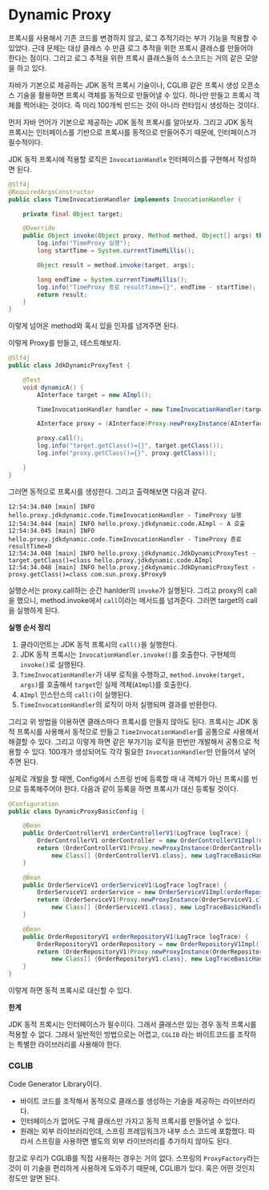 # Dynamic Proxy



프록시를 사용해서 기존 코드를 변경하지 않고, 로그 추적기라는 부가 기능을 적용할 수 있었다. 근데 문제는 대상 클래스 수 만큼 로그 추적을 위한 프록시 클래스를 만들어야 한다는 점이다. 그리고 로그 추적을 위한 프록시 클래스들의 소스코드는 거의 같은 모양을 하고 있다.

자바가 기본으로 제공하는 JDK 동적 프록시 기술이나, CGLIB 같은 프록시 생성 오픈소스 기술을 활용하면 프록시 객체를 동적으로 만들어낼 수 있다. 하나만 만들고 프록시 객체를 찍어내는 것이다. 즉 미리 100개씩 만드는 것이 아니라 런타임시 생성하는 것이다.

먼저 자바 언어가 기본으로 제공하는 JDK 동적 프록시를 알아보자. 그리고 JDK 동적 프록시는 인터페이스를 기반으로 프록시를 동적으로 만들어주기 때문에, 인터페이스가 필수적이다.

JDK 동적 프록시에 적용할 로직은 `InvocationHandle` 인터페이스를 구현해서 작성하면 된다.

```java
@Slf4j
@RequiredArgsConstructor
public class TimeInvocationHandler implements InvocationHandler {

	private final Object target;

	@Override
	public Object invoke(Object proxy, Method method, Object[] args) throws Throwable {
		log.info("TimeProxy 실행");
		long startTime = System.currentTimeMillis();

		Object result = method.invoke(target, args);

		long endTime = System.currentTimeMillis();
		log.info("TimeProxy 종료 resultTime={}", endTime - startTime);
		return result;
	}
}
```

이렇게 넘어온 method와 혹시 있을 인자를 넘겨주면 된다.

이렇게 Proxy를 만들고, 테스트해보자.

```java
@Slf4j
public class JdkDynamicProxyTest {

	@Test
	void dynamicA() {
		AInterface target = new AImpl();

		TimeInvocationHandler handler = new TimeInvocationHandler(target);

		AInterface proxy = (AInterface)Proxy.newProxyInstance(AInterface.class.getClassLoader(), new Class[] {AInterface.class}, handler);

		proxy.call();
		log.info("target.getClass()={}", target.getClass());
		log.info("proxy.getClass()={}", proxy.getClass());

	}
}
```

그러면 동적으로 프록시를 생성한다.  그리고 출력해보면 다음과 같다.

```
12:54:34.040 [main] INFO hello.proxy.jdkdynamic.code.TimeInvocationHandler - TimeProxy 실행
12:54:34.044 [main] INFO hello.proxy.jdkdynamic.code.AImpl - A 호출
12:54:34.045 [main] INFO hello.proxy.jdkdynamic.code.TimeInvocationHandler - TimeProxy 종료 resultTime=0
12:54:34.048 [main] INFO hello.proxy.jdkdynamic.JdkDynamicProxyTest - target.getClass()=class hello.proxy.jdkdynamic.code.AImpl
12:54:34.048 [main] INFO hello.proxy.jdkdynamic.JdkDynamicProxyTest - proxy.getClass()=class com.sun.proxy.$Proxy9
```

실행순서는 proxy.call하는 순간 hanlder의 `invoke`가 실행된다. 그리고 proxy의 call을 했으니, method.invoke에서 `call`이라는 메서드를 넘겨준다. 그러면 target의 call을 실행하게 된다.


**실행 순서 정리**

1. 클라이언트는 JDK 동적 프록시의 `call()`을 실행한다.
2. JDK 동적 프록시는 `InvocationHandler.invoke()`를 호출한다. 구현체의 `invoke()`로 실행된다.
3. `TimeInvocationHandler`가 내부 로직을 수행하고, `method.invoke(target, args)`를 호출해서 `target`인 실제 객체(`AImpl`)를 호출한다.
4. `AImpl` 인스턴스의 `call()`이 실행된다.
5. `TimeInvocationHandler`의 로직이 마저 실행되며 결과를 반환한다.



그리고 위 방법을 이용하면 클래스마다 프록시를 만들지 않아도 된다. 프록시는 JDK 동적 프록시를 사용해서 동적으로 만들고 `TimeInvocationHandler`를 공통으로 사용해서 해결할 수 있다. 그리고 이렇게 하면 같은 부가기능 로직을 한번만 개발해서 공통으로 적용할 수 있다. 100개가 생성되어도 각각 필요한 `InvocationHandler`만 만들어서 넣어주면 된다.



실제로 개발을 할 때엔, Config에서 스프링 빈에 등록할 때 내 객체가 아닌 프록시를 빈으로 등록해주어야 한다. 다음과 같이 등록을 하면 프록시가 대신 등록될 것이다.

```java
@Configuration
public class DynamicProxyBasicConfig {

	@Bean
	public OrderControllerV1 orderControllerV1(LogTrace logTrace) {
		OrderControllerV1 orderController = new OrderControllerV1Impl(orderServiceV1(logTrace));
		return (OrderControllerV1)Proxy.newProxyInstance(OrderControllerV1.class.getClassLoader(),
			new Class[] {OrderControllerV1.class}, new LogTraceBasicHandler(orderController, logTrace));
	}

	@Bean
	public OrderServiceV1 orderServiceV1(LogTrace logTrace) {
		OrderServiceV1 orderService = new OrderServiceV1Impl(orderRepositoryV1(logTrace));
		return (OrderServiceV1)Proxy.newProxyInstance(OrderServiceV1.class.getClassLoader(),
			new Class[] {OrderServiceV1.class}, new LogTraceBasicHandler(orderService, logTrace));
	}

	@Bean
	public OrderRepositoryV1 orderRepositoryV1(LogTrace logTrace) {
		OrderRepositoryV1 orderRepository = new OrderRepositoryV1Impl();
		return (OrderRepositoryV1)Proxy.newProxyInstance(OrderRepositoryV1.class.getClassLoader(),
			new Class[] {OrderRepositoryV1.class}, new LogTraceBasicHandler(orderRepository, logTrace));
	}
}
```

이렇게 하면 동적 프록시로 대신할 수 있다.



**한계**

JDK 동적 프록시는 인터페이스가 필수이다. 그래서 클래스만 있는 경우 동적 프록시를 적용할 수 없다. 그래서 일반적인 방법으로는 어렵고, `CGLIB` 라는 바이트코드를 조작하는 특별한 라이브러리를 사용해야 한다.



### CGLIB

Code Generator Library이다.

- 바이트 코드를 조작해서 동적으로 클래스를 생성하는 기술을 제공하는 라이브러리다.
- 인터페이스가 없어도 구체 클래스만 가지고 동적 프록시를 만들어낼 수 있다.
- 원래는 외부 라이브러리인데, 스프링 프레임워크가 내부 소스 코드에 포함했다. 따라서 스프링을 사용하면 별도의 외부 라이브러리를 추가하지 않아도 된다.

참고로 우리가 CGLIB를 직접 사용하는 경우는 거의 없다. 스프링의 `ProxyFactory`라는 것이 이 기술을 편리하게 사용하게 도와주기 때문에, CGLIB가 있다. 혹은 어떤 것인지 정도만 알면 된다.